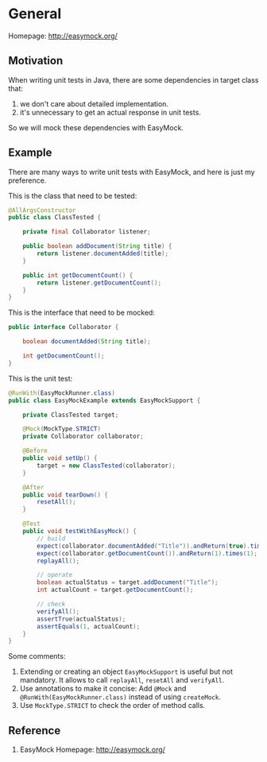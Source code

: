 # General
Homepage: http://easymock.org/

## Motivation
When writing unit tests in Java, there are some dependencies in target class that: 
1. we don't care about detailed implementation.
2. it's unnecessary to get an actual response in unit tests.

So we will mock these dependencies with EasyMock.

## Example
There are many ways to write unit tests with EasyMock, and here is just my preference.

This is the class that need to be tested:
```java
@AllArgsConstructor
public class ClassTested {

    private final Collaborator listener;

    public boolean addDocument(String title) {
        return listener.documentAdded(title);
    }

    public int getDocumentCount() {
        return listener.getDocumentCount();
    }
}
```

This is the interface that need to be mocked:
```java
public interface Collaborator {

    boolean documentAdded(String title);

    int getDocumentCount();
}
```

This is the unit test:
```java
@RunWith(EasyMockRunner.class)
public class EasyMockExample extends EasyMockSupport {

    private ClassTested target;

    @Mock(MockType.STRICT)
    private Collaborator collaborator;

    @Before
    public void setUp() {
        target = new ClassTested(collaborator);
    }

    @After
    public void tearDown() {
        resetAll();
    }

    @Test
    public void testWithEasyMock() {
        // build
        expect(collaborator.documentAdded("Title")).andReturn(true).times(1);
        expect(collaborator.getDocumentCount()).andReturn(1).times(1);
        replayAll();

        // operate
        boolean actualStatus = target.addDocument("Title");
        int actualCount = target.getDocumentCount();

        // check
        verifyAll();
        assertTrue(actualStatus);
        assertEquals(1, actualCount);
    }
}
```

Some comments:
1. Extending or creating an object `EasyMockSupport` is useful but not mandatory. It allows to call `replayAll`, `resetAll` and `verifyAll`.
2. Use annotations to make it concise: Add `@Mock` and `@RunWith(EasyMockRunner.class)` instead of using `createMock`.
3. Use `MockType.STRICT` to check the order of method calls.

## Reference
1. EasyMock Homepage: http://easymock.org/

